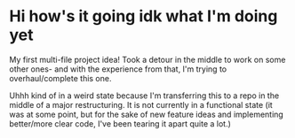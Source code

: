 # Hi how's it going idk what I'm doing yet

My first multi-file project idea! Took a detour in the middle to work on some other ones- and with the experience from that, I'm trying to overhaul/complete this one.

Uhhh kind of in a weird state because I'm transferring this to a repo in the middle of a major restructuring. It is not currently in a functional state (it was at some point, but for the sake of new feature ideas and implementing better/more clear code, I've been tearing it apart quite a lot.)
